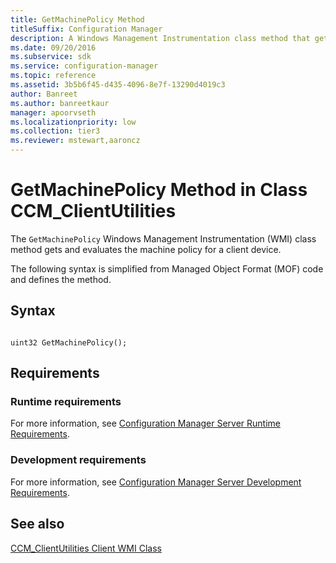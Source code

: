 ```yaml
---
title: GetMachinePolicy Method
titleSuffix: Configuration Manager
description: A Windows Management Instrumentation class method that gets and evaluates the machine policy for a client device.
ms.date: 09/20/2016
ms.subservice: sdk
ms.service: configuration-manager
ms.topic: reference
ms.assetid: 3b5b6f45-d435-4096-8e7f-13290d4019c3
author: Banreet
ms.author: banreetkaur
manager: apoorvseth
ms.localizationpriority: low
ms.collection: tier3
ms.reviewer: mstewart,aaroncz 
---
```

# GetMachinePolicy Method in Class CCM_ClientUtilities
The `GetMachinePolicy` Windows Management Instrumentation (WMI) class method gets and evaluates the machine policy for a client device.  

 The following syntax is simplified from Managed Object Format (MOF) code and defines the method.  

## Syntax  

```  

uint32 GetMachinePolicy();  

```  


## Requirements  

### Runtime requirements

For more information, see [Configuration Manager Server Runtime Requirements](../../../../../develop/core/reqs/server-runtime-requirements.md).  

### Development requirements

For more information, see [Configuration Manager Server Development Requirements](../../../../../develop/core/reqs/server-development-requirements.md).  

## See also

 [CCM_ClientUtilities Client WMI Class](../../../../../develop/reference/core/clients/sdk/ccm_clientutilities-client-wmi-class.md)   
